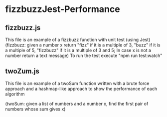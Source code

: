 # fizzbuzzJest-Performance

## fizzbuzz.js

This file is an example of a fizzbuzz function with unit test (using Jest)
(fizzbuzz: given a number x return "fizz" if it is a multiple of 3, "buzz" if it is a multiple of 5, "fizzbuzz" if it is a multiple of 3 and 5; In case x is not a number return a text message)
To run the test execute "npm run test:watch"

## twoZum.js

This file is an example of a twoSum function written with a brute force approach and a hashmap-like approach to show the performance of each algorithm

(twoSum: given a list of numbers and a number x, find the first pair of numbers whose sum gives x)
